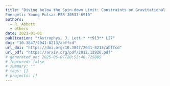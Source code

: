 ```yaml
---
title: "Diving below the Spin-down Limit: Constraints on Gravitational Waves from the
Energetic Young Pulsar PSR J0537-6910"
authors:
  - R. Abbott
  - others
date: 2021-01-01
publication: "*Astrophys. J. Lett.* **913** L27"
doi: "10.3847/2041-8213/abffcd"
url_doi: "https://doi.org/10.3847/2041-8213/abffcd"
url_pdf: "https://arxiv.org/pdf/2012.12926.pdf"
# generated_on: 2025-06-07T20:53:46.725805
# featured: false
# summary: ""
# tags: []
# projects: []
---
```

